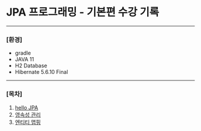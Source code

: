 # JPA 프로그래밍 - 기본편 수강 기록

---

### [환경]

- gradle
- JAVA 11
- H2 Database
- Hibernate 5.6.10 Final

---

### [목차]

1. [hello JPA](https://github.com/aycish/jpa-study/tree/main/src/main/java/hello/hellojpa.md)
2. [영속성 관리](https://github.com/aycish/jpa-study/tree/main/src/main/java/persistence/persistenceContext.md)
3. [엔티티 맵핑](https://github.com/aycish/jpa-study/tree/main/src/main/java/entity/entity-mapping.md)